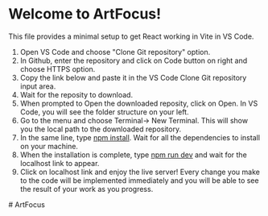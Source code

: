 # Welcome to ArtFocus!

This file provides a minimal setup to get React working in Vite in VS Code. 
1. Open VS Code and choose "Clone Git repository" option.
2. In Github, enter the repository and click on Code button on right and choose HTTPS option.
3. Copy the link below and paste it in the VS Code Clone Git repository input area.
4. Wait for the reposity to download.
5. When prompted to Open the downloaded reposity, click on Open. In VS Code, you will see the folder structure on your left.
6. Go to the menu and choose Terminal-> New Terminal. This will show you the local path to the downloaded repository.
7. In the same line, type [npm install](url). Wait for all the dependencies to install on your machine.
8. When the installation is complete, type [npm run dev](url) and wait for the localhost link to appear.
9. Click on localhost link and enjoy the live server! Every change you make to the code will be implemented immediately and you will be able to see the result of your work as you progress.
   
#   A r t F o c u s  
 